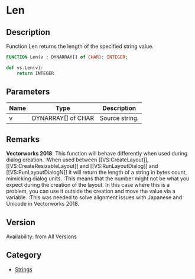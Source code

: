 # Len

## Description
Function Len returns the length of the specified string value.

```pascal
FUNCTION Len(v : DYNARRAY[] of CHAR): INTEGER;
```

```python
def vs.Len(v):
    return INTEGER
```

## Parameters
|Name|Type|Description|
|---|---|---|
|v|DYNARRAY[] of CHAR|Source string.|

## Remarks
<b>Vectorworks 2018</b>: This function will behave differently when used during dialog creation. 
:When used between [[VS:CreateLayout]], [[VS:CreateResizableLayout]] and [[VS:RunLayoutDialog]] and [[VS:RunLayoutDialogN]] it will return the length of a string in bytes count, mimicking dialog units.
:This means that the number might not be what you expect during the creation of the layout. In this case where this is a problem, you can use it outside the creation and move the value via a variable.
:This was needed to solve alignment issues with Japanese and Unicode in Vectorworks 2018.

## Version
Availability: from All Versions

## Category
* [Strings](../Categories/Strings.md)

